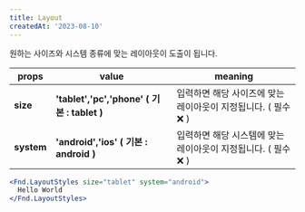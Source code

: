 ```yaml
---
title: Layout
createdAt: '2023-08-10'
---
```


원하는 사이즈와 시스템 종류에 맞는 레이아웃이 도출이 됩니다.

| props      | value                                       | meaning                                                       |
| ---------- | ------------------------------------------- | ------------------------------------------------------------- |
| **size**   | **'tablet','pc','phone' ( 기본 : tablet )** | 입력하면 해당 사이즈에 맞는 레이아웃이 지정됩니다. ( 필수❌ ) |
| **system** | **'android','ios' ( 기본 : android )**      | 입력하면 해당 시스템에 맞는 레이아웃이 지정됩니다. ( 필수❌ ) |

```jsx
<Fnd.LayoutStyles size="tablet" system="android">
  Hello World
</Fnd.LayoutStyles>
```
